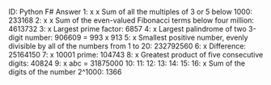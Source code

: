 ID:		Python	F#		Answer
1: 		x		x		Sum of all the multiples of 3 or 5 below 1000: 233168
2: 		x		x		Sum of the even-valued Fibonacci terms below four million: 4613732
3: 		x				Largest prime factor: 6857
4: 		x				Largest palindrome of two 3-digit number: 906609 = 993 x 913
5:		x				Smallest positive number, evenly divisible by all of the numbers from 1 to 20: 232792560
6:		x				Difference: 25164150
7:		x				10001 prime: 104743
8:		x				Greatest product of five consecutive digits: 40824
9:		x				a*b*c = 31875000
10:
11:
12:
13:
14:
15:
16:		x				Sum of the digits of the number 2^1000: 1366